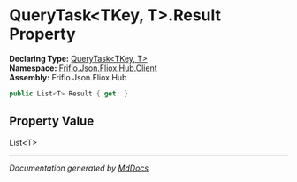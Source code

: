 ﻿<!--  
  <auto-generated>   
    The contents of this file were generated by a tool.  
    Changes to this file may be list if the file is regenerated  
  </auto-generated>   
-->

# QueryTask\<TKey, T\>.Result Property

**Declaring Type:** [QueryTask\<TKey, T\>](../index.md)  
**Namespace:** [Friflo.Json.Fliox.Hub.Client](../../index.md)  
**Assembly:** Friflo.Json.Fliox.Hub

```csharp
public List<T> Result { get; }
```

## Property Value

List\<T\>

___

*Documentation generated by [MdDocs](https://github.com/ap0llo/mddocs)*
